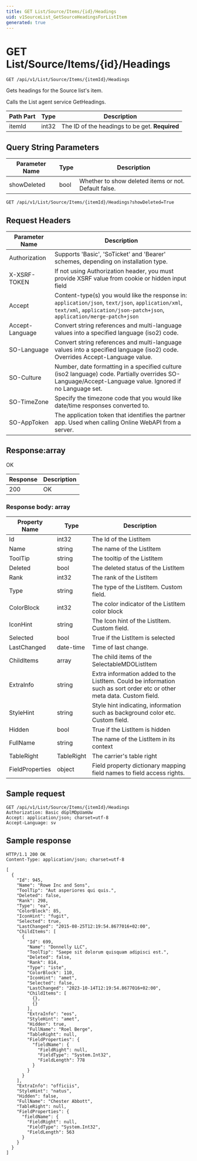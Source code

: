 ```yaml
---
title: GET List/Source/Items/{id}/Headings
uid: v1SourceList_GetSourceHeadingsForListItem
generated: true
---
```


# GET List/Source/Items/{id}/Headings

```http
GET /api/v1/List/Source/Items/{itemId}/Headings
```

Gets headings for the Source list's item.


Calls the List agent service GetHeadings.





| Path Part | Type | Description |
|-----------|------|-------------|
| itemId | int32 | The ID of the headings to be get. **Required** |


## Query String Parameters

| Parameter Name | Type |  Description |
|----------------|------|--------------|
| showDeleted | bool |  Whether to show deleted items or not. Default false. |

```http
GET /api/v1/List/Source/Items/{itemId}/Headings?showDeleted=True
```


## Request Headers

| Parameter Name | Description |
|----------------|-------------|
| Authorization  | Supports 'Basic', 'SoTicket' and 'Bearer' schemes, depending on installation type. |
| X-XSRF-TOKEN   | If not using Authorization header, you must provide XSRF value from cookie or hidden input field |
| Accept         | Content-type(s) you would like the response in: `application/json`, `text/json`, `application/xml`, `text/xml`, `application/json-patch+json`, `application/merge-patch+json` |
| Accept-Language | Convert string references and multi-language values into a specified language (iso2) code. |
| SO-Language | Convert string references and multi-language values into a specified language (iso2) code. Overrides Accept-Language value. |
| SO-Culture | Number, date formatting in a specified culture (iso2 language) code. Partially overrides SO-Language/Accept-Language value. Ignored if no Language set. |
| SO-TimeZone | Specify the timezone code that you would like date/time responses converted to. |
| SO-AppToken | The application token that identifies the partner app. Used when calling Online WebAPI from a server. |


## Response:array

OK

| Response | Description |
|----------------|-------------|
| 200 | OK |

### Response body: array

| Property Name | Type |  Description |
|----------------|------|--------------|
| Id | int32 | The Id of the ListItem |
| Name | string | The name of the ListItem |
| ToolTip | string | The tooltip of the ListItem |
| Deleted | bool | The deleted status of the ListItem |
| Rank | int32 | The rank of the ListItem |
| Type | string | The type of the ListItem. Custom field. |
| ColorBlock | int32 | The color indicator of the ListItem color block |
| IconHint | string | The Icon hint of the ListItem. Custom field. |
| Selected | bool | True if the ListItem is selected |
| LastChanged | date-time | Time of last change. |
| ChildItems | array | The child items of the SelectableMDOListItem |
| ExtraInfo | string | Extra information added to the ListItem. Could be information such as sort order etc or other meta data. Custom field. |
| StyleHint | string | Style hint indicating, information such as background color etc. Custom field. |
| Hidden | bool | True if the ListItem is hidden |
| FullName | string | The name of the ListItem in its context |
| TableRight | TableRight | The carrier's table right |
| FieldProperties | object | Field property dictionary mapping field names to field access rights. |

## Sample request

```http!
GET /api/v1/List/Source/Items/{itemId}/Headings
Authorization: Basic dGplMDpUamUw
Accept: application/json; charset=utf-8
Accept-Language: sv
```

## Sample response

```http_
HTTP/1.1 200 OK
Content-Type: application/json; charset=utf-8

[
  {
    "Id": 945,
    "Name": "Rowe Inc and Sons",
    "ToolTip": "Aut asperiores qui quis.",
    "Deleted": false,
    "Rank": 298,
    "Type": "ea",
    "ColorBlock": 85,
    "IconHint": "fugit",
    "Selected": true,
    "LastChanged": "2015-08-25T12:19:54.8677016+02:00",
    "ChildItems": [
      {
        "Id": 699,
        "Name": "Donnelly LLC",
        "ToolTip": "Saepe sit dolorum quisquam adipisci est.",
        "Deleted": false,
        "Rank": 814,
        "Type": "iste",
        "ColorBlock": 110,
        "IconHint": "amet",
        "Selected": false,
        "LastChanged": "2023-10-14T12:19:54.8677016+02:00",
        "ChildItems": [
          {},
          {}
        ],
        "ExtraInfo": "eos",
        "StyleHint": "amet",
        "Hidden": true,
        "FullName": "Roel Berge",
        "TableRight": null,
        "FieldProperties": {
          "fieldName": {
            "FieldRight": null,
            "FieldType": "System.Int32",
            "FieldLength": 778
          }
        }
      }
    ],
    "ExtraInfo": "officiis",
    "StyleHint": "natus",
    "Hidden": false,
    "FullName": "Chester Abbott",
    "TableRight": null,
    "FieldProperties": {
      "fieldName": {
        "FieldRight": null,
        "FieldType": "System.Int32",
        "FieldLength": 563
      }
    }
  }
]
```
